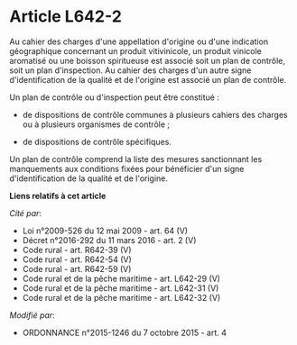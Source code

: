 # Article L642-2

Au cahier des charges d'une appellation d'origine ou d'une indication géographique concernant un produit vitivinicole, un
produit vinicole aromatisé  ou une boisson spiritueuse est associé soit un plan de contrôle, soit un plan d'inspection. Au
cahier des charges d'un autre signe d'identification de la qualité et de l'origine est associé un plan de contrôle.

Un plan de contrôle ou d'inspection peut être constitué :

- de dispositions de contrôle communes à plusieurs cahiers des charges ou à plusieurs organismes de contrôle ;

- de dispositions de contrôle spécifiques.

Un plan de contrôle comprend la liste des mesures sanctionnant les manquements aux conditions fixées pour bénéficier d'un
signe d'identification de la qualité et de l'origine.

**Liens relatifs à cet article**

_Cité par_:

  - Loi n°2009-526 du 12 mai 2009 - art. 64 (V)
  - Décret n°2016-292 du 11 mars 2016 - art. 2 (V)
  - Code rural - art. R642-39 (V)
  - Code rural - art. R642-54 (V)
  - Code rural - art. R642-59 (V)
  - Code rural et de la pêche maritime - art. L642-29 (V)
  - Code rural et de la pêche maritime - art. L642-31 (V)
  - Code rural et de la pêche maritime - art. L642-32 (V)

_Modifié par_:

  - ORDONNANCE n°2015-1246 du 7 octobre 2015 - art. 4
